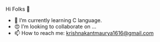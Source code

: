  Hi Folks 👋

<!--
**NoobGhostRider/NoobGhostRider** is a ✨ _special_ ✨ repository because its `README.md` (this file) appears on your GitHub profile.

Here are some ideas to get you started:-->

<!-- - 🔭 I’m currently working on ... -->
- 🌱 I’m currently learning C language.
- :heart_eyes: I’m looking to collaborate on ...
- 📫 How to reach me: krishnakantmaurya1616@gmail.com
<!-- 🤔 I’m looking for help with ...
- 💬 Ask me about ...-->
<!--- 😄 Pronouns: ...
- ⚡ Fun fact: ...-->

